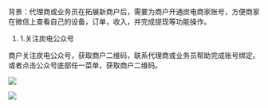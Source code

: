 背景：代理商或业务员在拓展新商户后，需要为商户开通炭电商家账号，方便商家在微信上查看自己的设备，订单，收入，并完成提现等功能操作。

1. 1.关注炭电公众号

商户关注炭电公众号，获取商户二维码，联系代理商或业务员帮助完成账号绑定。或者点击公众号底部任一菜单，获取商户二维码。

![](https://xhdianpub.oss-cn-shenzhen.aliyuncs.com/doc/biz/1.png)

![](https://xhdianpub.oss-cn-shenzhen.aliyuncs.com/doc/biz/2.png)